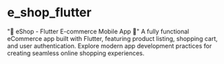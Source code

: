 # e_shop_flutter
 
"📱 eShop - Flutter E-commerce Mobile App 🚀"
A fully functional eCommerce app built with Flutter, featuring product listing, shopping cart, and user authentication. Explore modern app development practices for creating seamless online shopping experiences.

